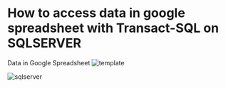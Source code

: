 # How to access data in google spreadsheet with Transact-SQL on SQLSERVER

Data in Google Spreadsheet
![template](https://user-images.githubusercontent.com/99067179/179432167-de1f14f5-3d5f-4cee-abcf-907c6a728bf7.png)


![sqlserver](https://user-images.githubusercontent.com/99067179/179432145-ac058b64-ba9a-4239-b485-a8628bc31922.png)

